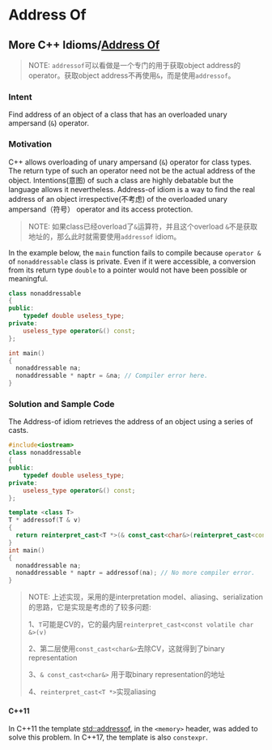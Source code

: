 # Address Of



## More C++ Idioms/[Address Of](https://en.wikibooks.org/wiki/More_C%2B%2B_Idioms/Address_Of)

> NOTE: `addressof`可以看做是一个专门的用于获取object address的operator。获取object address不再使用`&`，而是使用`addressof`。

### Intent

Find address of an object of a class that has an overloaded unary ampersand (`&`) operator.

### Motivation

C++ allows overloading of unary ampersand (`&`) operator for class types. The return type of such an operator need not be the actual address of the object. Intentions(意图) of such a class are highly debatable but the language allows it nevertheless. Address-of idiom is a way to find the real address of an object irrespective(不考虑) of the overloaded unary ampersand（符号） operator and its access protection.

> NOTE: 如果class已经overload了`&`运算符，并且这个overload `&`不是获取地址的，那么此时就需要使用`addressof` idiom。

In the example below, the `main` function fails to compile because `operator &` of `nonaddressable` class is private. Even if it were accessible, a conversion from its return type `double` to a pointer would not have been possible or meaningful.

```c++
class nonaddressable 
{
public:
    typedef double useless_type;
private:
    useless_type operator&() const;
};

int main()
{
  nonaddressable na;
  nonaddressable * naptr = &na; // Compiler error here.
}
```

### Solution and Sample Code

The Address-of idiom retrieves the address of an object using a series of casts.

```c++
#include<iostream>
class nonaddressable 
{
public:
    typedef double useless_type;
private:
    useless_type operator&() const;
};

template <class T>
T * addressof(T & v)
{
  return reinterpret_cast<T *>(& const_cast<char&>(reinterpret_cast<const volatile char &>(v)));
}
int main()
{
  nonaddressable na;
  nonaddressable * naptr = addressof(na); // No more compiler error.
}
```

> NOTE: 上述实现，采用的是interpretation model、aliasing、serialization的思路，它是实现是考虑的了较多问题:
>
> 1、`T`可能是CV的，它的最内层`reinterpret_cast<const volatile char &>(v)`
>
> 2、第二层使用`const_cast<char&>`去除CV，这就得到了binary representation
>
> 3、`& const_cast<char&>` 用于取binary representation的地址
>
> 4、`reinterpret_cast<T *>`实现aliasing

#### C++11

In C++11 the template [std::addressof](http://en.cppreference.com/w/cpp/memory/addressof), in the `<memory>` header, was added to solve this problem. In C++17, the template is also `constexpr`.